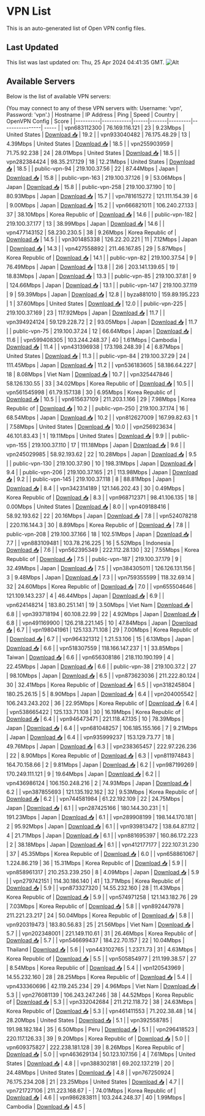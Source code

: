 # VPN List

This is an auto-generated list of Open VPN config files.

## Last Updated

This list was last updated on: Thu, 25 Apr 2024 04:41:35 GMT.
![Alt](https://repobeats.axiom.co/api/embed/186b98318ef1479477931607c1ad7d823f12451f.svg "Repobeats analytics image")

## Available Servers

Below is the list of available VPN servers:

(You may connect to any of these VPN servers with: Username: 'vpn', Password: 'vpn'.)
| Hostname | IP Address | Ping | Speed | Country | OpenVPN Config | Score |
|----------|------------|------|-------|---------|----------------| ----- |
| vpn683112300 | 76.169.116.121 | 23 | 9.23Mbps | United States | [Download 📥](./configs/server_0_US.ovpn) | 19.2 |
| vpn933040482 | 76.175.48.29 | 13 | 4.39Mbps | United States | [Download 📥](./configs/server_1_US.ovpn) | 18.5 |
| vpn255903959 | 71.75.92.238 | 24 | 28.01Mbps | United States | [Download 📥](./configs/server_2_US.ovpn) | 18.5 |
| vpn282384424 | 98.35.217.129 | 18 | 12.21Mbps | United States | [Download 📥](./configs/server_3_US.ovpn) | 18.5 |
| public-vpn-94 | 219.100.37.56 | 22 | 87.44Mbps | Japan | [Download 📥](./configs/server_4_JP.ovpn) | 15.8 |
| public-vpn-163 | 219.100.37.126 | 9 | 53.06Mbps | Japan | [Download 📥](./configs/server_5_JP.ovpn) | 15.8 |
| public-vpn-258 | 219.100.37.190 | 10 | 80.93Mbps | Japan | [Download 📥](./configs/server_6_JP.ovpn) | 15.7 |
| vpn781615272 | 121.111.154.39 | 6 | 9.00Mbps | Japan | [Download 📥](./configs/server_7_JP.ovpn) | 15.2 |
| vpn666821011 | 106.240.27.133 | 37 | 38.10Mbps | Korea Republic of | [Download 📥](./configs/server_8_KR.ovpn) | 14.6 |
| public-vpn-182 | 219.100.37.177 | 13 | 38.99Mbps | Japan | [Download 📥](./configs/server_9_JP.ovpn) | 14.6 |
| vpn477143152 | 58.230.230.5 | 38 | 9.26Mbps | Korea Republic of | [Download 📥](./configs/server_10_KR.ovpn) | 14.5 |
| vpn301485338 | 126.22.20.221 | 11 | 7.12Mbps | Japan | [Download 📥](./configs/server_11_JP.ovpn) | 14.3 |
| vpn427558892 | 211.46.167.85 | 29 | 5.87Mbps | Korea Republic of | [Download 📥](./configs/server_12_KR.ovpn) | 14.1 |
| public-vpn-82 | 219.100.37.54 | 9 | 76.49Mbps | Japan | [Download 📥](./configs/server_13_JP.ovpn) | 13.8 |
| 2i6 | 203.141.139.65 | 19 | 18.83Mbps | Japan | [Download 📥](./configs/server_14_JP.ovpn) | 13.3 |
| public-vpn-85 | 219.100.37.81 | 9 | 124.66Mbps | Japan | [Download 📥](./configs/server_15_JP.ovpn) | 13.1 |
| public-vpn-147 | 219.100.37.119 | 9 | 59.39Mbps | Japan | [Download 📥](./configs/server_16_JP.ovpn) | 12.8 |
| byza881010 | 159.89.195.223 | 1 | 37.60Mbps | United States | [Download 📥](./configs/server_17_US.ovpn) | 12.0 |
| public-vpn-225 | 219.100.37.169 | 23 | 117.92Mbps | Japan | [Download 📥](./configs/server_18_JP.ovpn) | 11.7 |
| vpn394924124 | 59.129.228.72 | 2 | 93.05Mbps | Japan | [Download 📥](./configs/server_19_JP.ovpn) | 11.7 |
| public-vpn-75 | 219.100.37.24 | 12 | 66.64Mbps | Japan | [Download 📥](./configs/server_20_JP.ovpn) | 11.6 |
| vpn599408305 | 103.244.248.37 | 40 | 1.61Mbps | Cambodia | [Download 📥](./configs/server_21_KH.ovpn) | 11.4 |
| vpn431396938 | 173.198.248.39 | 4 | 6.87Mbps | United States | [Download 📥](./configs/server_22_US.ovpn) | 11.3 |
| public-vpn-84 | 219.100.37.29 | 24 | 111.45Mbps | Japan | [Download 📥](./configs/server_23_JP.ovpn) | 11.2 |
| vpn536183605 | 58.186.64.227 | 18 | 8.08Mbps | Viet Nam | [Download 📥](./configs/server_24_VN.ovpn) | 10.7 |
| vpn325447846 | 58.126.130.55 | 33 | 34.02Mbps | Korea Republic of | [Download 📥](./configs/server_25_KR.ovpn) | 10.5 |
| vpn561545998 | 61.79.157.138 | 30 | 6.95Mbps | Korea Republic of | [Download 📥](./configs/server_26_KR.ovpn) | 10.5 |
| vpn615637109 | 211.203.1.166 | 29 | 7.98Mbps | Korea Republic of | [Download 📥](./configs/server_27_KR.ovpn) | 10.2 |
| public-vpn-250 | 219.100.37.174 | 16 | 68.54Mbps | Japan | [Download 📥](./configs/server_28_JP.ovpn) | 10.2 |
| vpn812627009 | 167.99.82.63 | 1 | 7.58Mbps | United States | [Download 📥](./configs/server_29_US.ovpn) | 10.0 |
| vpn256923634 | 46.101.83.43 | 1 | 19.11Mbps | United States | [Download 📥](./configs/server_30_US.ovpn) | 9.9 |
| public-vpn-155 | 219.100.37.110 | 17 | 111.18Mbps | Japan | [Download 📥](./configs/server_31_JP.ovpn) | 9.6 |
| vpn245029985 | 58.92.193.62 | 22 | 10.28Mbps | Japan | [Download 📥](./configs/server_32_JP.ovpn) | 9.5 |
| public-vpn-130 | 219.100.37.90 | 10 | 198.31Mbps | Japan | [Download 📥](./configs/server_33_JP.ovpn) | 9.4 |
| public-vpn-206 | 219.100.37.165 | 21 | 113.98Mbps | Japan | [Download 📥](./configs/server_34_JP.ovpn) | 9.2 |
| public-vpn-145 | 219.100.37.118 | 8 | 88.81Mbps | Japan | [Download 📥](./configs/server_35_JP.ovpn) | 8.4 |
| vpn342314189 | 121.146.202.43 | 30 | 0.49Mbps | Korea Republic of | [Download 📥](./configs/server_36_KR.ovpn) | 8.3 |
| vpn968712371 | 98.41.106.135 | 18 | 0.00Mbps | United States | [Download 📥](./configs/server_37_US.ovpn) | 8.0 |
| vpn409188416 | 58.92.193.62 | 22 | 20.16Mbps | Japan | [Download 📥](./configs/server_38_JP.ovpn) | 7.8 |
| vpn524078218 | 220.116.144.3 | 30 | 8.89Mbps | Korea Republic of | [Download 📥](./configs/server_39_KR.ovpn) | 7.8 |
| public-vpn-208 | 219.100.37.166 | 18 | 102.51Mbps | Japan | [Download 📥](./configs/server_40_JP.ovpn) | 7.7 |
| vpn883109481 | 103.78.216.225 | 16 | 5.52Mbps | Indonesia | [Download 📥](./configs/server_41_ID.ovpn) | 7.6 |
| vpn562395349 | 222.112.28.130 | 32 | 7.55Mbps | Korea Republic of | [Download 📥](./configs/server_42_KR.ovpn) | 7.5 |
| public-vpn-187 | 219.100.37.179 | 9 | 32.49Mbps | Japan | [Download 📥](./configs/server_43_JP.ovpn) | 7.5 |
| vpn384305011 | 126.126.131.156 | 3 | 9.48Mbps | Japan | [Download 📥](./configs/server_44_JP.ovpn) | 7.3 |
| vpn759355599 | 118.32.69.14 | 32 | 24.60Mbps | Korea Republic of | [Download 📥](./configs/server_45_KR.ovpn) | 7.0 |
| vpn655504646 | 121.109.143.237 | 4 | 46.44Mbps | Japan | [Download 📥](./configs/server_46_JP.ovpn) | 6.9 |
| vpn624148214 | 183.80.251.141 | 19 | 3.50Mbps | Viet Nam | [Download 📥](./configs/server_47_VN.ovpn) | 6.8 |
| vpn393718194 | 60.108.22.99 | 22 | 4.92Mbps | Japan | [Download 📥](./configs/server_48_JP.ovpn) | 6.8 |
| vpn491169900 | 126.218.221.145 | 10 | 47.84Mbps | Japan | [Download 📥](./configs/server_49_JP.ovpn) | 6.7 |
| vpn198041961 | 125.133.71.108 | 29 | 7.00Mbps | Korea Republic of | [Download 📥](./configs/server_50_KR.ovpn) | 6.7 |
| vpn964321312 | 1.21.53.106 | 15 | 6.13Mbps | Japan | [Download 📥](./configs/server_51_JP.ovpn) | 6.6 |
| vpn518307559 | 118.166.147.237 | 1 | 33.85Mbps | Taiwan | [Download 📥](./configs/server_52_TW.ovpn) | 6.6 |
| vpn656308186 | 218.110.190.199 | 4 | 22.45Mbps | Japan | [Download 📥](./configs/server_53_JP.ovpn) | 6.6 |
| public-vpn-38 | 219.100.37.2 | 27 | 98.10Mbps | Japan | [Download 📥](./configs/server_54_JP.ovpn) | 6.5 |
| vpn873623036 | 211.222.80.124 | 30 | 32.41Mbps | Korea Republic of | [Download 📥](./configs/server_55_KR.ovpn) | 6.5 |
| vpn318245804 | 180.25.26.15 | 5 | 8.90Mbps | Japan | [Download 📥](./configs/server_56_JP.ovpn) | 6.4 |
| vpn204005542 | 106.243.243.202 | 36 | 22.95Mbps | Korea Republic of | [Download 📥](./configs/server_57_KR.ovpn) | 6.4 |
| vpn538665422 | 125.133.71.108 | 30 | 16.19Mbps | Korea Republic of | [Download 📥](./configs/server_58_KR.ovpn) | 6.4 |
| vpn946473471 | 221.118.47.135 | 10 | 78.39Mbps | Japan | [Download 📥](./configs/server_59_JP.ovpn) | 6.4 |
| vpn681048257 | 106.185.155.166 | 7 | 9.21Mbps | Japan | [Download 📥](./configs/server_60_JP.ovpn) | 6.4 |
| vpn935999237 | 153.129.73.77 | 18 | 49.76Mbps | Japan | [Download 📥](./configs/server_61_JP.ovpn) | 6.3 |
| vpn238365457 | 222.97.226.236 | 22 | 8.90Mbps | Korea Republic of | [Download 📥](./configs/server_62_KR.ovpn) | 6.3 |
| vpn811974843 | 164.70.158.66 | 2 | 9.81Mbps | Japan | [Download 📥](./configs/server_63_JP.ovpn) | 6.2 |
| vpn987199269 | 170.249.111.121 | 9 | 19.64Mbps | Japan | [Download 📥](./configs/server_64_JP.ovpn) | 6.2 |
| vpn436986124 | 106.150.248.216 | 2 | 74.93Mbps | Japan | [Download 📥](./configs/server_65_JP.ovpn) | 6.2 |
| vpn387855693 | 121.135.192.162 | 32 | 9.53Mbps | Korea Republic of | [Download 📥](./configs/server_66_KR.ovpn) | 6.2 |
| vpn744581984 | 61.22.192.109 | 22 | 24.75Mbps | Japan | [Download 📥](./configs/server_67_JP.ovpn) | 6.1 |
| vpn287425166 | 180.144.30.231 | 1 | 191.23Mbps | Japan | [Download 📥](./configs/server_68_JP.ovpn) | 6.1 |
| vpn289908199 | 198.144.170.181 | 2 | 95.92Mbps | Japan | [Download 📥](./configs/server_69_JP.ovpn) | 6.1 |
| vpn939813472 | 138.64.87.112 | 4 | 21.71Mbps | Japan | [Download 📥](./configs/server_70_JP.ovpn) | 6.1 |
| vpn881695397 | 160.86.172.223 | 2 | 38.18Mbps | Japan | [Download 📥](./configs/server_71_JP.ovpn) | 6.1 |
| vpn412177177 | 222.107.31.230 | 37 | 45.35Mbps | Korea Republic of | [Download 📥](./configs/server_72_KR.ovpn) | 6.0 |
| vpn658861067 | 1.224.86.219 | 36 | 15.31Mbps | Korea Republic of | [Download 📥](./configs/server_73_KR.ovpn) | 5.9 |
| vpn858961317 | 210.253.239.250 | 8 | 4.09Mbps | Japan | [Download 📥](./configs/server_74_JP.ovpn) | 5.9 |
| vpn279742151 | 114.30.186.140 | 41 | 13.71Mbps | Korea Republic of | [Download 📥](./configs/server_75_KR.ovpn) | 5.9 |
| vpn873327320 | 14.55.232.160 | 28 | 11.43Mbps | Korea Republic of | [Download 📥](./configs/server_76_KR.ovpn) | 5.9 |
| vpn574971258 | 121.143.182.76 | 29 | 7.03Mbps | Korea Republic of | [Download 📥](./configs/server_77_KR.ovpn) | 5.8 |
| vpn892447978 | 211.221.23.217 | 24 | 50.04Mbps | Korea Republic of | [Download 📥](./configs/server_78_KR.ovpn) | 5.8 |
| vpn920319473 | 183.80.56.83 | 25 | 21.56Mbps | Viet Nam | [Download 📥](./configs/server_79_VN.ovpn) | 5.7 |
| vpn202348001 | 221.149.110.61 | 31 | 26.46Mbps | Korea Republic of | [Download 📥](./configs/server_80_KR.ovpn) | 5.7 |
| vpn546699437 | 184.22.70.157 | 22 | 10.04Mbps | Thailand | [Download 📥](./configs/server_81_TH.ovpn) | 5.6 |
| vpn443102765 | 1.237.1.73 | 31 | 4.63Mbps | Korea Republic of | [Download 📥](./configs/server_82_KR.ovpn) | 5.5 |
| vpn505854977 | 211.199.38.57 | 27 | 8.54Mbps | Korea Republic of | [Download 📥](./configs/server_83_KR.ovpn) | 5.4 |
| vpn120543969 | 14.55.232.160 | 28 | 28.25Mbps | Korea Republic of | [Download 📥](./configs/server_84_KR.ovpn) | 5.4 |
| vpn433360696 | 42.119.245.234 | 29 | 4.96Mbps | Viet Nam | [Download 📥](./configs/server_85_VN.ovpn) | 5.3 |
| vpn276081139 | 106.243.247.246 | 38 | 44.52Mbps | Korea Republic of | [Download 📥](./configs/server_86_KR.ovpn) | 5.3 |
| vpn332042684 | 211.212.118.72 | 38 | 24.63Mbps | Korea Republic of | [Download 📥](./configs/server_87_KR.ovpn) | 5.3 |
| vpn461411553 | 71.202.38.48 | 14 | 28.20Mbps | United States | [Download 📥](./configs/server_88_US.ovpn) | 5.1 |
| vpn392558785 | 191.98.182.184 | 35 | 6.50Mbps | Peru | [Download 📥](./configs/server_89_PE.ovpn) | 5.1 |
| vpn296418523 | 220.117.126.33 | 39 | 9.20Mbps | Korea Republic of | [Download 📥](./configs/server_90_KR.ovpn) | 5.0 |
| vpn609375827 | 222.238.181.128 | 39 | 8.26Mbps | Korea Republic of | [Download 📥](./configs/server_91_KR.ovpn) | 5.0 |
| vpn463629134 | 50.123.107.156 | 4 | 7.61Mbps | United States | [Download 📥](./configs/server_92_US.ovpn) | 4.8 |
| vpn388302181 | 69.202.137.219 | 20 | 24.48Mbps | United States | [Download 📥](./configs/server_93_US.ovpn) | 4.8 |
| vpn767250924 | 76.175.234.208 | 21 | 23.25Mbps | United States | [Download 📥](./configs/server_94_US.ovpn) | 4.7 |
| vpn721727106 | 211.223.168.67 | - | 74.01Mbps | Korea Republic of | [Download 📥](./configs/server_95_KR.ovpn) | 4.6 |
| vpn986283811 | 103.244.248.37 | 40 | 1.99Mbps | Cambodia | [Download 📥](./configs/server_96_KH.ovpn) | 4.5 |
